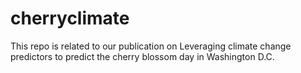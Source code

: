 # cherryclimate
This repo is related to our publication on Leveraging climate change predictors to predict the cherry blossom day in Washington D.C.
